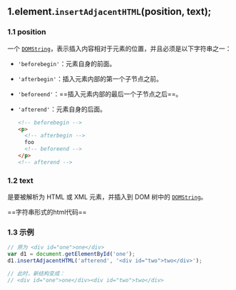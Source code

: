 ## 1.element.`insertAdjacentHTML`(position, text);

### 1.1 position

一个 [`DOMString`](https://developer.mozilla.org/zh-CN/docs/conflicting/Web/JavaScript/Reference/Global_Objects/String_6fa58bba0570d663099f0ae7ae8883ab)，表示插入内容相对于元素的位置，并且必须是以下字符串之一：

- `'beforebegin'`：元素自身的前面。

- `'afterbegin'`：插入元素内部的第一个子节点之前。

- `'beforeend'`：==插入元素内部的最后一个子节点之后==。

- `'afterend'`：元素自身的后面。

  ```html
  <!-- beforebegin -->
  <p>
    <!-- afterbegin -->
    foo
    <!-- beforeend -->
  </p>
  <!-- afterend -->
  ```

### 1.2 text

是要被解析为 HTML 或 XML 元素，并插入到 DOM 树中的 [`DOMString`](https://developer.mozilla.org/zh-CN/docs/conflicting/Web/JavaScript/Reference/Global_Objects/String_6fa58bba0570d663099f0ae7ae8883ab)。

==字符串形式的html代码==

### 1.3  示例

```typescript
// 原为 <div id="one">one</div>
var d1 = document.getElementById('one');
d1.insertAdjacentHTML('afterend', '<div id="two">two</div>');

// 此时，新结构变成：
// <div id="one">one</div><div id="two">two</div>
```